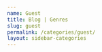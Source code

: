 ```yaml
---
name: Guest
title: Blog | Genres
slug: guest
permalink: /categories/guest/
layout: sidebar-categories
---
```


